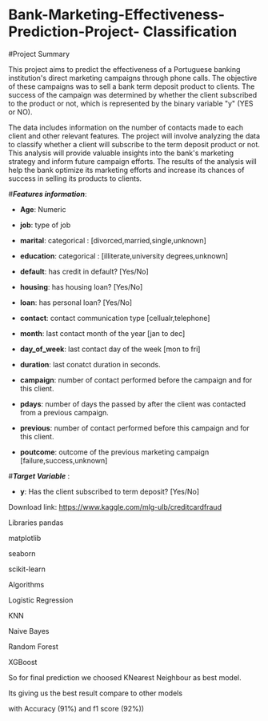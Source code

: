 # Bank-Marketing-Effectiveness-Prediction-Project- Classification

#Project Summary

This project aims to predict the effectiveness of a Portuguese banking institution's direct marketing campaigns through phone calls. The objective of these campaigns was to sell a bank term deposit product to clients. The success of the campaign was determined by whether the client subscribed to the product or not, which is represented by the binary variable "y" (YES or NO).

The data includes information on the number of contacts made to each client and other relevant features. The project will involve analyzing the data to classify whether a client will subscribe to the term deposit product or not. This analysis will provide valuable insights into the bank's marketing strategy and inform future campaign efforts. The results of the analysis will help the bank optimize its marketing efforts and increase its chances of success in selling its products to clients.

#***Features information***:

* **Age**: Numeric

* **job**: type of job

* **marital**: categorical :  [divorced,married,single,unknown]

* **education**: categorical  :  [illiterate,university degrees,unknown]

* **default**: has credit in default?  [Yes/No]

* **housing**: has housing loan?  [Yes/No]

* **loan**: has personal loan? [Yes/No]

* **contact**: contact communication type  [cellualr,telephone]

* **month**: last contact month of the year [jan to dec]

* **day_of_week**: last contact day of the week [mon to fri]

* **duration**: last conatct duration in seconds.

* **campaign**: number of contact performed before the campaign and for this client.

* **pdays**: number of days the passed by after the client was contacted from a previous campaign.

* **previous**: number of contact performed before this campaign and for this client.

* **poutcome**: outcome of the previous marketing campaign [failure,success,unknown]

#***Target Variable*** :

* **y**: Has the client subscribed to term deposit?  [Yes/No]



Download link: https://www.kaggle.com/mlg-ulb/creditcardfraud

Libraries
pandas

matplotlib

seaborn

scikit-learn

Algorithms

Logistic Regression

KNN

Naive Bayes

Random Forest

XGBoost

So for final prediction we choosed KNearest Neighbour as best model.

Its giving us the best result compare to other models

with Accuracy (91%) and f1 score (92%))
